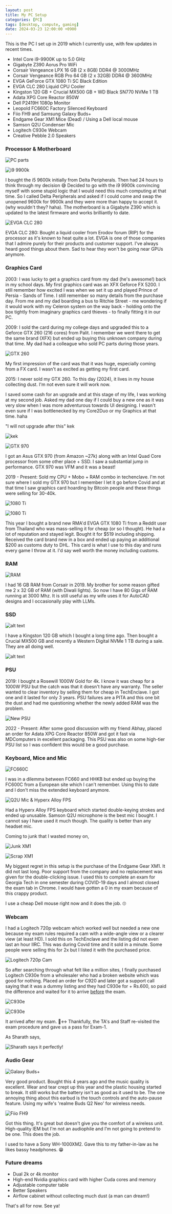 ```yaml
---
layout: post
title: My PC Setup
categories: [PC]
tags: [desktop, compute, gaming]
date: 2024-03-23 12:00:00 +0900
---
```


This is the PC I set up in 2019 which I currently use, with few updates in recent times.

- Intel Core i9-9900K up to 5.0 GHz
- Gigabyte Z390 Aorus Pro WiFi
- Corsair Vengeance LPX 16 GB (2 x 8GB) DDR4 @ 3000MHz
- Corsair Vengeance RGB Pro 64 GB (2 x 32GB) DDR4 @ 3600MHz
- EVGA GeForce GTX 1080 Ti SC Black Edition
- EVGA CLC 280 Liquid CPU Cooler
- Kingston 120 GB + Crucial MX500 GB + WD Black SN770 NVMe 1 TB
- Adata XPG Core Reactor 850W
- Dell P2419H 1080p Monitor
- Leopold FC660C Factory Silenced Keyboard
- Fiio FH9 and Samsung Galaxy Buds+
- Endgame Gear XM1 Mice (Dead) / Using a Dell local mouse
- Samson Q2U Condenser Mic
- Logitech C930e Webcam
- Creative Pebble 2.0 Speakers

### Processor & Motherboard

![PC parts](https://i.imgur.com/4p6vXjA.jpeg)

![i9 9900k](https://i.imgur.com/30A8rXL.jpg)

I bought the i5 9600k initially from Delta Peripherals. Then had 24 hours to think through my decision 😅 Decided to go with the i9 9900k convincing myself with some stupid logic that I would need this much computing at that time. So I called Delta Peripherals and asked if I could come and swap the unopened 9600k for 9900k and they were more than happy to accept it. (why wouldn't they? haha). The motherboard is a Gigabyte Z390 which is updated to the latest firmware and works brilliantly to date.

![EVGA CLC 280](https://i.imgur.com/GYrqyi7.jpg)

EVGA CLC 280: Bought a liquid cooler from Erodov forum (RIP) for the processor as it's known to heat quite a lot. EVGA is one of those companies that I admire purely for their products and customer support. I've always heard good things about them. Sad to hear they won't be going near GPUs anymore.

### Graphics Card

2003: I was lucky to get a graphics card from my dad (he's awesome!) back in my school days. My first graphics card was an XFX Geforce FX 5200. I still remember how excited I was when we set it up and played Prince of Persia - Sands of Time. I still remember so many details from the purchase day. From me and my dad boarding a bus to Ritchie Street - me wondering if it would work with my Celeron system on the way back - holding onto the box tightly from imaginary graphics card thieves - to finally fitting it in our PC.

2009: I sold the card during my college days and upgraded this to a Geforce GTX 260 (216 cores) from Palit. I remember we went there to get the same brand (XFX) but ended up buying this unknown company during that time. My dad had a colleague who sold PC parts during those years. 

![GTX 260](https://i.imgur.com/AsTR1XS.png)

My first impression of the card was that it was huge, especially coming from a FX card. I wasn't as excited as getting my first card. 

2015: I never sold my GTX 260. To this day (2024), it lives in my house collecting dust. I'm not even sure it will work now. 

I saved some cash for an upgrade and at this stage of my life, I was working at my second job. Asked my dad one day if I could buy a new one as it was very slow when I was more adventurous towards UI designing. I wasn't even sure if I was bottlenecked by my Core2Duo or my Graphics at that time. haha

"I will not upgrade after this" kek

![kek](https://i.imgur.com/RWfafIn.jpg)

![GTX 970](https://i.imgur.com/YjFod2q.jpg)

I got an Asus GTX 970 (from Amazon ~27k) along with an Intel Quad Core processor from some other place + SSD. I saw a substantial jump in performance. GTX 970 was VFM and it was a beast!

2019 - Present: Sold my CPU + Mobo + RAM combo in techenclave. I'm not sure where I sold my GTX 970 but I remember I let it go before Covid and at that time I saw graphics card hoarding by Bitcoin people and these things were selling for 30-40k. 

![1080 Ti](https://i.imgur.com/8rB79bu.jpg)

![1080 Ti](https://i.imgur.com/WXe72Hr.jpg)

This year I bought a brand new RMA'd EVGA GTX 1080 Ti from a Reddit user from Thailand who was mass-selling it for cheap (or so I thought). He had a lot of reputation and stayed legit. Bought it for $519 including shipping. Received the card brand new in a box and ended up paying an additional $200 as customs duty to DHL. This card is what I use to this day and runs every game I throw at it. I'd say well worth the money including customs.

### RAM 

![RAM](https://i.imgur.com/wOpA0sp.jpg)

I had 16 GB RAM from Corsair in 2019. My brother for some reason gifted me 2 x 32 GB of RAM (with Diwali lights). So now I have 80 Gigs of RAM running at 3000 Mhz. It is still useful as my wife uses it for AutoCAD designs and I occasionally play with LLMs.

### SSD 

![alt text](https://i.imgur.com/Gzww4zY.jpg)

I have a Kingston 120 GB which I bought a long time ago. Then bought a Crucial MX500 GB and recently a Western Digital NVMe 1 TB during a sale. They are all doing well. 

![alt text](https://i.imgur.com/RbVzw8A.jpg)


### PSU

2019: I bought a Rosewill 1000W Gold for 4k. I know it was cheap for a 1000W PSU but the catch was that it doesn't have any warranty. The seller wanted to clear inventory by selling them for cheap in TechEnclave. I got one and it lasted for only 3 years. PSU failures are a PITA and this one bit the dust and had me questioning whether the newly added RAM was the problem.

![New PSU](https://i.imgur.com/cfW1SAn.jpg)

2022 - Present: After some good discussion with my friend Abhay, placed an order for Adata XPG Core Reactor 850W and got it fast via MDComputers in excellent packaging. This PSU was also on some high-tier PSU list so I was confident this would be a good purchase.

### Keyboard, Mice and Mic

![FC660C](https://i.imgur.com/AdvnwrN.jpg)

I was in a dilemma between FC660 and HHKB but ended up buying the FC600C from a European site which I can't remember. Using this to date and I don't miss the extended keyboard anymore.  

![Q2U Mic & Hyperx Alloy FPS](https://i.imgur.com/2aIqklu.jpg)

Had a Hyperx Alloy FPS keyboard which started double-keying strokes and ended up unusable. Samson Q2U microphone is the best mic I bought. I cannot say I have used it much though. The quality is better than any headset mic.

Coming to junk that I wasted money on,

![Junk XM1](https://i.imgur.com/tnrLv4o.jpg)

![Scrap XM1](https://i.imgur.com/Qxz7znN.jpg)

My biggest regret in this setup is the purchase of the Endgame Gear XM1. It did not last long. Poor support from the company and no replacement was given for the double-clicking issue. I used this to complete an exam for Georgia Tech in one semester during COVID-19 days and I almost closed the exam tab in Chrome. I would have gotten a 0 in my exam because of this crappy product.

I use a cheap Dell mouse right now and it does the job. 🙄

### Webcam

I had a Logitech 720p webcam which worked well but needed a new one because my exam rules required a cam with a wide-angle view or a clearer view (at least HD). I sold this on TechEnclave and the listing did not even last an hour IIRC. This was during Covid time and it sold in a minute. Some people were selling this for 2x but I listed it with the purchased price.

![Logitech 720p Cam](https://i.imgur.com/iYe5kVv.jpg)

So after searching through what felt like a million sites, I finally purchased Logitech C930e from a wholesaler who had a broken website which was good for nothing. Placed an order for C920 and later got a support call saying that it was a dummy listing and they had C930e for + Rs.600, so paid the difference and waited for it to arrive <u>before</u> the exam.

![C930e](https://i.imgur.com/otWMyYS.jpg)

![C930e](https://i.imgur.com/9UqqSuh.jpg)

It arrived after my exam. 🙂‍↔️ Thankfully, the TA's and Staff re-visited the exam procedure and gave us a pass for Exam-1.

As Sharath says,

![Sharath says it perfectly!](https://i.imgur.com/fe1B6H0.png)

### Audio Gear

![Galaxy Buds+](https://i.imgur.com/qNm8JSn.jpg)

Very good product. Bought this 4 years ago and the music quality is excellent. Wear and tear crept up this year and the plastic housing started to break. It still works but the battery isn't as good as it used to be. The one annoying thing about this earbud is the touch controls and the auto-pause feature. Using my wife's 'realme Buds Q2 Neo' for wireless needs.

![Fiio FH9](https://i.imgur.com/zcl03hC.jpg)

Got this thing. It's great but doesn't give you the comfort of a wireless unit. High-quality IEM but I'm not an audiophile and I'm not going to pretend to be one. This does the job.

I used to have a Sony WH-1000XM2. Gave this to my father-in-law as he likes bassy headphones. 😁 

### Future dreams

- Dual 2k or 4k monitor
- High-end Nvidia graphics card with higher Cuda cores and memory
- Adjustable computer table
- Better Speakers
- Airflow cabinet without collecting much dust (a man can dream!)

That's all for now. See ya!
